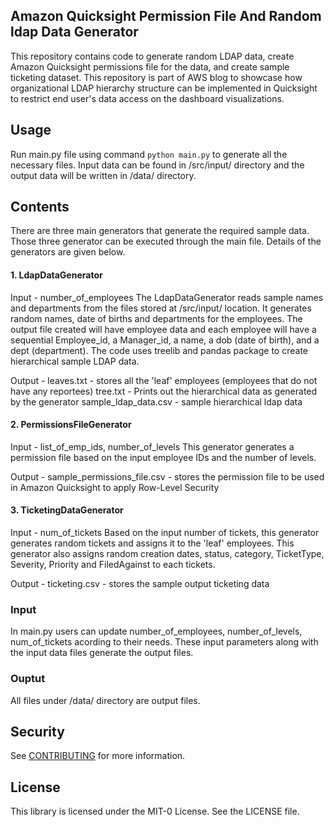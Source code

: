 ## Amazon Quicksight Permission File And Random ldap Data Generator

This repository contains code to generate random LDAP data, create Amazon Quicksight permissions file for the data, and create sample ticketing dataset. This repository is part of AWS blog to showcase how organizational LDAP hierarchy structure can be implemented in Quicksight to restrict end user's data access on the dashboard visualizations. 

## Usage

Run main.py file using command `python main.py` to generate all the necessary files. Input data can be found in /src/input/ directory and the output data will be written in /data/ directory.

## Contents
There are three main generators that generate the required sample data. Those three generator can be executed through the main file. Details of the generators are given below.

#### 1. LdapDataGenerator 

Input - number_of_employees
The LdapDataGenerator reads sample names and departments from the files stored at /src/input/ location. It generates random names, date of births and departments for the employees. The output file created will have employee data and each employee will have a sequential Employee_id, a Manager_id, a name, a dob (date of birth), and a dept (department). The code uses treelib and pandas package to create hierarchical sample LDAP data.

Output - 
leaves.txt - stores all the 'leaf' employees (employees that do not have any reportees)
tree.txt - Prints out the hierarchical data as generated by the generator
sample_ldap_data.csv - sample hierarchical ldap data 

#### 2. PermissionsFileGenerator

Input - list_of_emp_ids, number_of_levels
This generator generates a permission file based on the input employee IDs and the number of levels. 

Output - 
sample_permissions_file.csv - stores the permission file to be used in Amazon Quicksight to apply Row-Level Security

#### 3. TicketingDataGenerator

Input - num_of_tickets
Based on the input number of tickets, this generator generates random tickets and assigns it to the 'leaf' employees. This generator also assigns random creation dates, status, category, TicketType, Severity, Priority and FiledAgainst to each tickets.

Output - 
ticketing.csv - stores the sample output ticketing data

### Input
In main.py users can update number_of_employees, number_of_levels, num_of_tickets acording to their needs. These input parameters along with the input data files generate the output files.

### Ouptut
All files under /data/ directory are output files. 

## Security

See [CONTRIBUTING](CONTRIBUTING.md#security-issue-notifications) for more information.

## License

This library is licensed under the MIT-0 License. See the LICENSE file.
